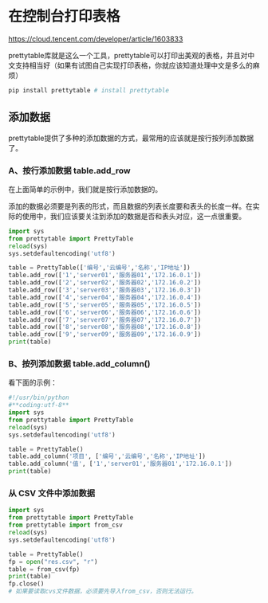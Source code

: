 # 在控制台打印表格

https://cloud.tencent.com/developer/article/1603833

prettytable库就是这么一个工具，prettytable可以打印出美观的表格，并且对中文支持相当好（如果有试图自己实现打印表格，你就应该知道处理中文是多么的麻烦）

```python
pip install prettytable # install prettytable
```

## **添加数据**

prettytable提供了多种的添加数据的方式，最常用的应该就是按行按列添加数据了。

### **A、按行添加数据 table.add_row**

在上面简单的示例中，我们就是按行添加数据的。

添加的数据必须要是列表的形式，而且数据的列表长度要和表头的长度一样。在实际的使用中，我们应该要关注到添加的数据是否和表头对应，这一点很重要。

```python
import sys
from prettytable import PrettyTable
reload(sys)
sys.setdefaultencoding('utf8')

table = PrettyTable(['编号','云编号','名称','IP地址'])
table.add_row(['1','server01','服务器01','172.16.0.1'])
table.add_row(['2','server02','服务器02','172.16.0.2'])
table.add_row(['3','server03','服务器03','172.16.0.3'])
table.add_row(['4','server04','服务器04','172.16.0.4'])
table.add_row(['5','server05','服务器05','172.16.0.5'])
table.add_row(['6','server06','服务器06','172.16.0.6'])
table.add_row(['7','server07','服务器07','172.16.0.7'])
table.add_row(['8','server08','服务器08','172.16.0.8'])
table.add_row(['9','server09','服务器09','172.16.0.9'])
print(table)
```



### **B、按列添加数据 table.add_column()**

看下面的示例：

```python
#!/usr/bin/python
#**coding:utf-8**
import sys
from prettytable import PrettyTable
reload(sys)
sys.setdefaultencoding('utf8')

table = PrettyTable()
table.add_column('项目', ['编号','云编号','名称','IP地址'])
table.add_column('值', ['1','server01','服务器01','172.16.0.1'])
print(table)
```

### 从 CSV 文件中添加数据

```python
import sys
from prettytable import PrettyTable
from prettytable import from_csv 
reload(sys)
sys.setdefaultencoding('utf8')

table = PrettyTable()
fp = open("res.csv", "r") 
table = from_csv(fp) 
print(table)
fp.close()
# 如果要读取cvs文件数据，必须要先导入from_csv，否则无法运行。
```

